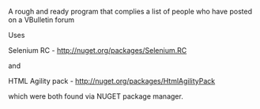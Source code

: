 A rough and ready program that complies a list of people who have posted on a VBulletin forum

Uses 

Selenium RC - http://nuget.org/packages/Selenium.RC

and 

HTML Agility pack - http://nuget.org/packages/HtmlAgilityPack

which were both found via NUGET package manager.
